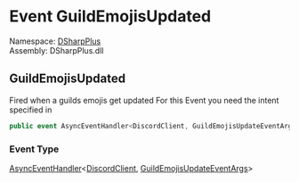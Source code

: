 # Event GuildEmojisUpdated

Namespace: [DSharpPlus](DSharpPlus.md)  
Assembly: DSharpPlus.dll

## <a id="DSharpPlus_DiscordShardedClient_GuildEmojisUpdated"></a>GuildEmojisUpdated

Fired when a guilds emojis get updated
For this Event you need the <xref href="DSharpPlus.DiscordIntents.GuildEmojisAndStickers" data-throw-if-not-resolved="false"></xref> intent specified in <xref href="DSharpPlus.DiscordConfiguration.Intents" data-throw-if-not-resolved="false"></xref>

```csharp
public event AsyncEventHandler<DiscordClient, GuildEmojisUpdateEventArgs> GuildEmojisUpdated
```

### Event Type

[AsyncEventHandler](DSharpPlus.AsyncEvents.AsyncEventHandler\-2.md)<[DiscordClient](DSharpPlus.DiscordClient.md), [GuildEmojisUpdateEventArgs](DSharpPlus.EventArgs.GuildEmojisUpdateEventArgs.md)\>

